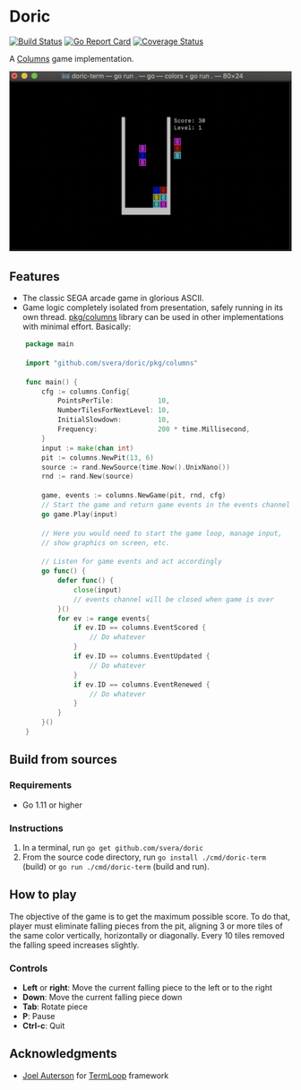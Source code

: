 # Doric
[![Build Status](https://travis-ci.com/svera/doric.svg?token=ZmEX1TYcmCiUitzCyjf1&branch=master)](https://travis-ci.com/svera/doric)
[![Go Report Card](https://goreportcard.com/badge/github.com/svera/doric)](https://goreportcard.com/report/github.com/svera/doric)
[![Coverage Status](https://coveralls.io/repos/github/svera/doric/badge.svg?branch=master)](https://coveralls.io/github/svera/doric?branch=master)

A [Columns](https://en.wikipedia.org/wiki/Columns_(video_game)) game implementation.

![Doric screenshot](screenshot.png)

## Features

* The classic SEGA arcade game in glorious ASCII.
* Game logic completely isolated from presentation, safely running in its own thread. [pkg/columns](pkg/columns) library can be used in other implementations with minimal effort. Basically:
```go
    package main

    import "github.com/svera/doric/pkg/columns"

    func main() {
        cfg := columns.Config{
            PointsPerTile:           10,
            NumberTilesForNextLevel: 10,
            InitialSlowdown:         10,
            Frequency:               200 * time.Millisecond,
        }        
        input := make(chan int)
        pit := columns.NewPit(13, 6)
        source := rand.NewSource(time.Now().UnixNano())
        rnd := rand.New(source)
        
        game, events := columns.NewGame(pit, rnd, cfg)
        // Start the game and return game events in the events channel
        go game.Play(input)

        // Here you would need to start the game loop, manage input,
        // show graphics on screen, etc.

        // Listen for game events and act accordingly
        go func() {
            defer func() {
			    close(input)
                // events channel will be closed when game is over
		    }()
            for ev := range events{
                if ev.ID == columns.EventScored {
                    // Do whatever
                }
                if ev.ID == columns.EventUpdated {
                    // Do whatever
                }
                if ev.ID == columns.EventRenewed {
                    // Do whatever
                }
            }
    	}()
    }
```

## Build from sources

### Requirements

* Go 1.11 or higher

### Instructions

 1. In a terminal, run `go get github.com/svera/doric`
 2. From the source code directory, run `go install ./cmd/doric-term` (build) or `go run ./cmd/doric-term` (build and run).

## How to play

The objective of the game is to get the maximum possible score. To do that, player must eliminate falling pieces from the pit, aligning
3 or more tiles of the same color vertically, horizontally or diagonally. Every 10 tiles removed the falling speed increases slightly.

### Controls

* **Left** or **right**: Move the current falling piece to the left or to the right
* **Down**: Move the current falling piece down
* **Tab**: Rotate piece
* **P**: Pause
* **Ctrl-c**: Quit

## Acknowledgments
* [Joel Auterson](https://github.com/JoelOtter) for [TermLoop](https://github.com/JoelOtter/termloop) framework
